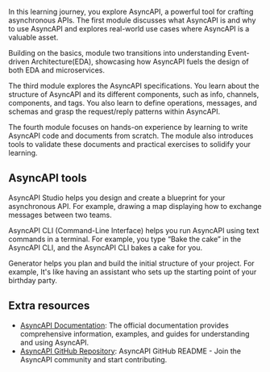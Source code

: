 In this learning journey, you explore AsyncAPI, a powerful tool for crafting asynchronous APIs. The first module discusses what AsyncAPI is and why to use AsyncAPI and explores real-world use cases where AsyncAPI is a valuable asset.

Building on the basics, module two transitions into understanding Event-driven Architecture(EDA), showcasing how AsyncAPI fuels the design of both EDA and microservices.

The third module explores the AsyncAPI specifications. You learn about the structure of AsyncAPI and its different components, such as info, channels, components, and tags. You also learn to define operations, messages, and schemas and grasp the request/reply patterns within AsyncAPI.

The fourth module focuses on hands-on experience by learning to write AsyncAPI code and documents from scratch. The module also introduces tools to validate these documents and practical exercises to solidify your learning.

## AsyncAPI tools

AsyncAPI Studio helps you design and create a blueprint for your asynchronous API. For example, drawing a map displaying how to exchange messages between two teams.

AsyncAPI CLI (Command-Line Interface) helps you run AsyncAPI using text commands in a terminal. For example, you type “Bake the cake” in the AsyncAPI CLI, and the AsyncAPI CLI bakes a cake for you.

Generator helps you plan and build the initial structure of your project. For example, It's like having an assistant who sets up the starting point of your birthday party.

## Extra resources

* [AsyncAPI Documentation](https://www.asyncapi.com/docs/): The official documentation provides comprehensive information, examples, and guides for understanding and using AsyncAPI.
* [AsyncAPI GitHub Repository](https://github.com/asyncapi#-join-asyncapi-community): AsyncAPI GitHub README - Join the AsyncAPI community and start contributing.